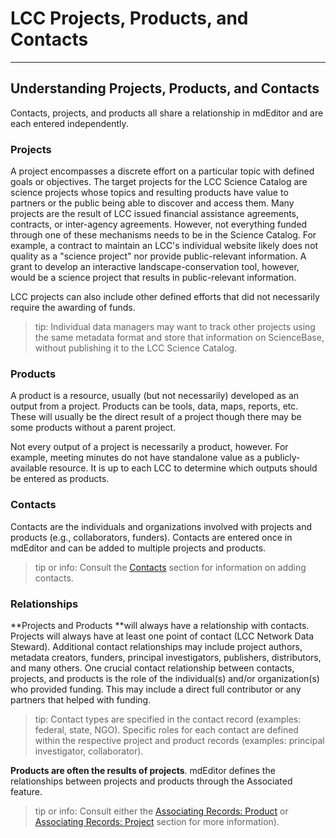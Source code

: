 # LCC Projects, Products, and Contacts

---

## Understanding Projects, Products, and Contacts

Contacts, projects, and products all share a relationship in mdEditor and are each entered independently.

### Projects

A project encompasses a discrete effort on a particular topic with defined goals or objectives. The target projects for the LCC Science Catalog are science projects whose topics and resulting products have value to partners or the public being able to discover and access them. Many projects are the result of LCC issued financial assistance agreements, contracts, or inter-agency agreements. However, not everything funded through one of these mechanisms needs to be in the Science Catalog. For example, a contract to maintain an LCC's individual website likely does not quality as a "science project" nor provide public-relevant information. A grant to develop an interactive landscape-conservation tool, however, would be a science project that results in public-relevant information.

LCC projects can also include other defined efforts that did not necessarily require the awarding of funds.

> tip: Individual data managers may want to track other projects using the same metadata format and store that information on ScienceBase, without publishing it to the LCC Science Catalog.

### Products

A product is a resource, usually \(but not necessarily\) developed as an output from a project. Products can be tools, data, maps, reports, etc. These will usually be the direct result of a project though there may be some products without a parent project.

Not every output of a project is necessarily a product, however. For example, meeting minutes do not have standalone value as a publicly-available resource. It is up to each LCC to determine which outputs should be entered as products.

### **Contacts**

Contacts are the individuals and organizations involved with projects and products \(e.g., collaborators, funders\). Contacts are entered once in mdEditor and can be added to multiple projects and products.

> tip or info: Consult the [Contacts](/contacts.md) section for information on adding contacts.

### Relationships

**Projects and Products **will always have a relationship with contacts. Projects will always have at least one point of contact \(LCC Network Data Steward\). Additional contact relationships may include project authors, metadata creators, funders, principal investigators, publishers, distributors, and many others. One crucial contact relationship between contacts, projects, and products is the role of the individual\(s\) and/or organization\(s\) who provided funding. This may include a direct full contributor or any partners that helped with funding.

> tip: Contact types are specified in the contact record \(examples: federal, state, NGO\). Specific roles for each contact are defined within the respective project and product records \(examples: principal investigator, collaborator\).

**Products are often the results of projects**. mdEditor defines the relationships between projects and products through the Associated feature.

> tip or info: Consult either the [Associating Records: Product](/product-entry-guidance/associating-records-products.md) or [Associating Records: Project](/record/main/associating-records.md) section for more information\).



